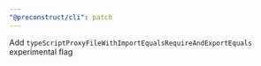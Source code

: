 ```yaml
---
"@preconstruct/cli": patch
---
```


Add `typeScriptProxyFileWithImportEqualsRequireAndExportEquals` experimental flag
